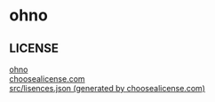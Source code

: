 # ohno

## LICENSE
[ohno](./LICENSE) <br>
[choosealicense.com](./choosealicense.com/LICENSE.md) <br>
[src/lisences.json (generated by choosealicense.com)](./choosealicense.com/LICENSE.md) <br>
